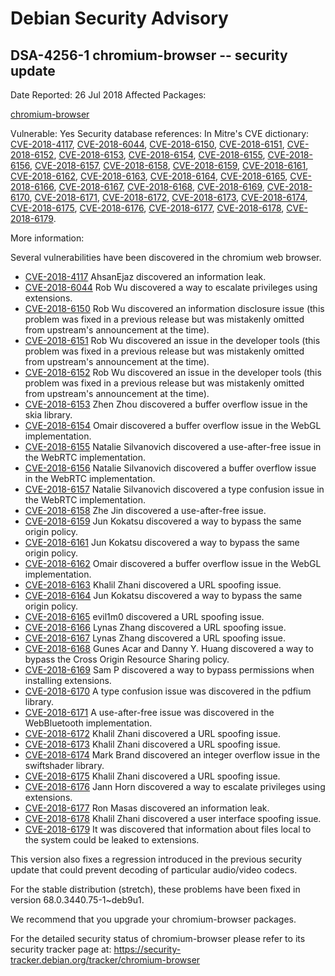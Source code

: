 
Debian Security Advisory
========================


DSA-4256-1 chromium-browser -- security update
----------------------------------------------



Date Reported:
26 Jul 2018
Affected Packages:

[chromium-browser](https://packages.debian.org/src:chromium-browser)

Vulnerable:
Yes
Security database references:
In Mitre's CVE dictionary: [CVE-2018-4117](https://security-tracker.debian.org/tracker/CVE-2018-4117), [CVE-2018-6044](https://security-tracker.debian.org/tracker/CVE-2018-6044), [CVE-2018-6150](https://security-tracker.debian.org/tracker/CVE-2018-6150), [CVE-2018-6151](https://security-tracker.debian.org/tracker/CVE-2018-6151), [CVE-2018-6152](https://security-tracker.debian.org/tracker/CVE-2018-6152), [CVE-2018-6153](https://security-tracker.debian.org/tracker/CVE-2018-6153), [CVE-2018-6154](https://security-tracker.debian.org/tracker/CVE-2018-6154), [CVE-2018-6155](https://security-tracker.debian.org/tracker/CVE-2018-6155), [CVE-2018-6156](https://security-tracker.debian.org/tracker/CVE-2018-6156), [CVE-2018-6157](https://security-tracker.debian.org/tracker/CVE-2018-6157), [CVE-2018-6158](https://security-tracker.debian.org/tracker/CVE-2018-6158), [CVE-2018-6159](https://security-tracker.debian.org/tracker/CVE-2018-6159), [CVE-2018-6161](https://security-tracker.debian.org/tracker/CVE-2018-6161), [CVE-2018-6162](https://security-tracker.debian.org/tracker/CVE-2018-6162), [CVE-2018-6163](https://security-tracker.debian.org/tracker/CVE-2018-6163), [CVE-2018-6164](https://security-tracker.debian.org/tracker/CVE-2018-6164), [CVE-2018-6165](https://security-tracker.debian.org/tracker/CVE-2018-6165), [CVE-2018-6166](https://security-tracker.debian.org/tracker/CVE-2018-6166), [CVE-2018-6167](https://security-tracker.debian.org/tracker/CVE-2018-6167), [CVE-2018-6168](https://security-tracker.debian.org/tracker/CVE-2018-6168), [CVE-2018-6169](https://security-tracker.debian.org/tracker/CVE-2018-6169), [CVE-2018-6170](https://security-tracker.debian.org/tracker/CVE-2018-6170), [CVE-2018-6171](https://security-tracker.debian.org/tracker/CVE-2018-6171), [CVE-2018-6172](https://security-tracker.debian.org/tracker/CVE-2018-6172), [CVE-2018-6173](https://security-tracker.debian.org/tracker/CVE-2018-6173), [CVE-2018-6174](https://security-tracker.debian.org/tracker/CVE-2018-6174), [CVE-2018-6175](https://security-tracker.debian.org/tracker/CVE-2018-6175), [CVE-2018-6176](https://security-tracker.debian.org/tracker/CVE-2018-6176), [CVE-2018-6177](https://security-tracker.debian.org/tracker/CVE-2018-6177), [CVE-2018-6178](https://security-tracker.debian.org/tracker/CVE-2018-6178), [CVE-2018-6179](https://security-tracker.debian.org/tracker/CVE-2018-6179).  

More information:

Several vulnerabilities have been discovered in the chromium web browser.


* [CVE-2018-4117](https://security-tracker.debian.org/tracker/CVE-2018-4117)
AhsanEjaz discovered an information leak.
* [CVE-2018-6044](https://security-tracker.debian.org/tracker/CVE-2018-6044)
Rob Wu discovered a way to escalate privileges using extensions.
* [CVE-2018-6150](https://security-tracker.debian.org/tracker/CVE-2018-6150)
Rob Wu discovered an information disclosure issue (this problem was
 fixed in a previous release but was mistakenly omitted from upstream's
 announcement at the time).
* [CVE-2018-6151](https://security-tracker.debian.org/tracker/CVE-2018-6151)
Rob Wu discovered an issue in the developer tools (this problem was
 fixed in a previous release but was mistakenly omitted from upstream's
 announcement at the time).
* [CVE-2018-6152](https://security-tracker.debian.org/tracker/CVE-2018-6152)
Rob Wu discovered an issue in the developer tools (this problem was
 fixed in a previous release but was mistakenly omitted from upstream's
 announcement at the time).
* [CVE-2018-6153](https://security-tracker.debian.org/tracker/CVE-2018-6153)
Zhen Zhou discovered a buffer overflow issue in the skia library.
* [CVE-2018-6154](https://security-tracker.debian.org/tracker/CVE-2018-6154)
Omair discovered a buffer overflow issue in the WebGL implementation.
* [CVE-2018-6155](https://security-tracker.debian.org/tracker/CVE-2018-6155)
Natalie Silvanovich discovered a use-after-free issue in the WebRTC
 implementation.
* [CVE-2018-6156](https://security-tracker.debian.org/tracker/CVE-2018-6156)
Natalie Silvanovich discovered a buffer overflow issue in the WebRTC
 implementation.
* [CVE-2018-6157](https://security-tracker.debian.org/tracker/CVE-2018-6157)
Natalie Silvanovich discovered a type confusion issue in the WebRTC
 implementation.
* [CVE-2018-6158](https://security-tracker.debian.org/tracker/CVE-2018-6158)
Zhe Jin discovered a use-after-free issue.
* [CVE-2018-6159](https://security-tracker.debian.org/tracker/CVE-2018-6159)
Jun Kokatsu discovered a way to bypass the same origin policy.
* [CVE-2018-6161](https://security-tracker.debian.org/tracker/CVE-2018-6161)
Jun Kokatsu discovered a way to bypass the same origin policy.
* [CVE-2018-6162](https://security-tracker.debian.org/tracker/CVE-2018-6162)
Omair discovered a buffer overflow issue in the WebGL implementation.
* [CVE-2018-6163](https://security-tracker.debian.org/tracker/CVE-2018-6163)
Khalil Zhani discovered a URL spoofing issue.
* [CVE-2018-6164](https://security-tracker.debian.org/tracker/CVE-2018-6164)
Jun Kokatsu discovered a way to bypass the same origin policy.
* [CVE-2018-6165](https://security-tracker.debian.org/tracker/CVE-2018-6165)
evil1m0 discovered a URL spoofing issue.
* [CVE-2018-6166](https://security-tracker.debian.org/tracker/CVE-2018-6166)
Lynas Zhang discovered a URL spoofing issue.
* [CVE-2018-6167](https://security-tracker.debian.org/tracker/CVE-2018-6167)
Lynas Zhang discovered a URL spoofing issue.
* [CVE-2018-6168](https://security-tracker.debian.org/tracker/CVE-2018-6168)
Gunes Acar and Danny Y. Huang discovered a way to bypass the Cross
 Origin Resource Sharing policy.
* [CVE-2018-6169](https://security-tracker.debian.org/tracker/CVE-2018-6169)
Sam P discovered a way to bypass permissions when installing
 extensions.
* [CVE-2018-6170](https://security-tracker.debian.org/tracker/CVE-2018-6170)
A type confusion issue was discovered in the pdfium library.
* [CVE-2018-6171](https://security-tracker.debian.org/tracker/CVE-2018-6171)
A use-after-free issue was discovered in the WebBluetooth
 implementation.
* [CVE-2018-6172](https://security-tracker.debian.org/tracker/CVE-2018-6172)
Khalil Zhani discovered a URL spoofing issue.
* [CVE-2018-6173](https://security-tracker.debian.org/tracker/CVE-2018-6173)
Khalil Zhani discovered a URL spoofing issue.
* [CVE-2018-6174](https://security-tracker.debian.org/tracker/CVE-2018-6174)
Mark Brand discovered an integer overflow issue in the swiftshader
 library.
* [CVE-2018-6175](https://security-tracker.debian.org/tracker/CVE-2018-6175)
Khalil Zhani discovered a URL spoofing issue.
* [CVE-2018-6176](https://security-tracker.debian.org/tracker/CVE-2018-6176)
Jann Horn discovered a way to escalate privileges using extensions.
* [CVE-2018-6177](https://security-tracker.debian.org/tracker/CVE-2018-6177)
Ron Masas discovered an information leak.
* [CVE-2018-6178](https://security-tracker.debian.org/tracker/CVE-2018-6178)
Khalil Zhani discovered a user interface spoofing issue.
* [CVE-2018-6179](https://security-tracker.debian.org/tracker/CVE-2018-6179)
It was discovered that information about files local to the system
 could be leaked to extensions.


This version also fixes a regression introduced in the previous security
update that could prevent decoding of particular audio/video codecs.


For the stable distribution (stretch), these problems have been fixed in
version 68.0.3440.75-1~deb9u1.


We recommend that you upgrade your chromium-browser packages.


For the detailed security status of chromium-browser please refer to
its security tracker page at:
<https://security-tracker.debian.org/tracker/chromium-browser>





